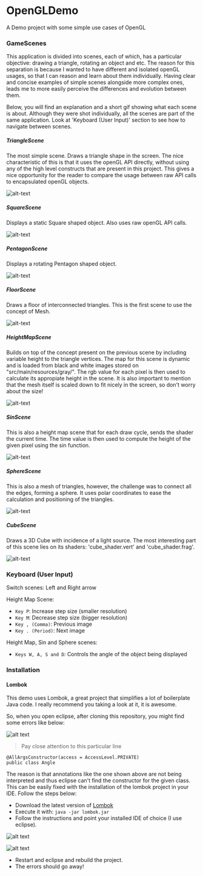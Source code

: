 # OpenGLDemo
A Demo project with some simple use cases of OpenGL

### GameScenes

This application is divided into scenes, each of which, has a particular objective: drawing a triangle, rotating an object and etc. The reason for this separation is because I wanted to have different and isolated openGL usages, so that I can reason and learn about them individually. Having clear and concise examples of simple scenes alongside more complex ones, leads me to more easily perceive the differences and evolution between them.

Below, you will find an explanation and a short gif showing what each scene is about. Although they were shot individually, all the scenes are part of the same application. Look at 'Keyboard (User Input)' section to see how to navigate between scenes.


##### TriangleScene

The most simple scene. Draws a triangle shape in the screen. The nice characteristic of this is that it uses the openGL API directly, without using any of the high level constructs that are present in this project. This gives a nice opportunity for the reader to compare the usage between raw API calls to encapsulated openGL objects.

![alt-text][triangle]

##### SquareScene

Displays a static Square shaped object. Also uses raw openGL API calls.

![alt-text][square]

##### PentagonScene

Displays a rotating Pentagon shaped object.

![alt-text][pentagon]

##### FloorScene

Draws a floor of interconnected triangles. This is the first scene to use the concept of Mesh.

![alt-text][floor]

##### HeightMapScene

Builds on top of the concept present on the previous scene by including variable height to the triangle vertices. The map for this scene is dynamic and is loaded from black and white images stored on "src/main/resources/gray/". The rgb value for each pixel is then used to calculate its appropiate height in the scene. It is also important to mention that the mesh itself is scaled down to fit nicely in the screen, so don't worry about the size!

![alt-text][heightmap]

##### SinScene

This is also a height map scene that for each draw cycle, sends the shader the current time. The time value is then used to compute the height of the given pixel using the sin function.

![alt-text][sin]

##### SphereScene

This is also a mesh of triangles, however, the challenge was to connect all the edges, forming a sphere. It uses polar coordinates to ease the calculation and positioning of the triangles.

![alt-text][sphere]

##### CubeScene

Draws a 3D Cube with incidence of a light source. The most interesting part of this scene lies on its shaders: 'cube_shader.vert' and 'cube_shader.frag'.

![alt-text][cube]

### Keyboard (User Input)

Switch scenes: Left and Right arrow

Height Map Scene:

* `Key P`: Increase step size (smaller resolution)
* `Key M`: Decrease step size (bigger resolution)
* `Key , (Comma)`: Previous image
* `Key . (Period)`: Next image

Height Map, Sin and Sphere scenes:

* `Keys W, A, S and D`: Controls the angle of the object being displayed


### Installation

#### Lombok

This demo uses Lombok, a great project that simplifies a lot of boilerplate Java code. I really recommend you taking a look at it, it is awesome. 

So, when you open eclipse, after cloning this repository, you might find some errors like below:

![alt text][eclipse-errors]

> Pay close attention to this particular line

```
@AllArgsConstructor(access = AccessLevel.PRIVATE)
public class Angle
```

The reason is that annotations like the one shown above are not being interpreted and thus eclipse can't find the constructor for the given class. This can be easily fixed with the installation of the lombok project in your IDE. Follow the steps below:

* Download the latest version of [Lombok](https://projectlombok.org/)
* Execute it with: `java -jar lombok.jar`
* Follow the instructions and point your installed IDE of choice (I use eclipse).

![alt text][lombok-installation]

![alt text][ok-lombok-installation]

* Restart and eclipse and rebuild the project. 
* The errors should go away!


[triangle]: https://github.com/lhcopetti/OpenGLDemo/raw/develop/DOCs/Triangle.png "Triangle"
[square]: https://github.com/lhcopetti/OpenGLDemo/raw/develop/DOCs/Square.png "Square"
[pentagon]: https://github.com/lhcopetti/OpenGLDemo/raw/develop/DOCs/Pentagon.gif "Pentagon"
[floor]: https://github.com/lhcopetti/OpenGLDemo/raw/develop/DOCs/FloorMesh.png "Floor"
[heightmap]: https://github.com/lhcopetti/OpenGLDemo/raw/develop/DOCs/HeightMap.gif "Height Map"
[sin]: https://github.com/lhcopetti/OpenGLDemo/raw/develop/DOCs/Sin.gif "Sin"
[sphere]: https://github.com/lhcopetti/OpenGLDemo/raw/develop/DOCs/Sphere.gif "Sphere"
[cube]: https://github.com/lhcopetti/OpenGLDemo/raw/develop/DOCs/Cube.gif "Cube"

[eclipse-errors]: https://github.com/lhcopetti/OpenGLDemo/raw/develop/DOCs/EclipseErrors.png "Eclipse Erros"
[lombok-installation]: https://github.com/lhcopetti/OpenGLDemo/raw/develop/DOCs/LombokInstallation.png "Lombok Installation"
[ok-lombok-installation]: https://github.com/lhcopetti/OpenGLDemo/raw/develop/DOCs/InstallationLombokSuccessful.png "Successful Lombok Installation"
